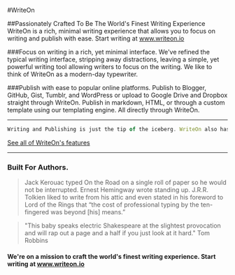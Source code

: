 #WriteOn

##Passionately Crafted To Be The World's Finest Writing Experience
WriteOn is a rich, minimal writing experience that allows you to focus on writing and publish with ease. Start writing at www.writeon.io

###Focus on writing in a rich, yet minimal interface.
We've refined the typical writing interface, stripping away distractions, leaving a simple, yet powerful writing tool allowing writers to focus on the writing. We like to think of WriteOn as a modern-day typewriter.

###Publish with ease to popular online platforms.
Publish to Blogger, GitHub, Gist, Tumblr, and WordPress or upload to Google Drive and Dropbox straight through WriteOn. Publish in markdown, HTML, or through a custom template using our templating engine. All directly through WriteOn.

---

```javascript
Writing and Publishing is just the tip of the iceberg. WriteOn also has features like collaboration, commenting, and writing offline. 
```
[See all of WriteOn's features](http://writeon.io/#/features)

---

### Built For Authors.
> Jack Kerouac typed On the Road on a single roll of paper so he would not be interrupted. Ernest Hemingway wrote standing up. J.R.R. Tolkien liked to write from his attic and even stated in his foreword to Lord of the Rings that “the cost of professional typing by the ten-fingered was beyond [his] means.”

> "This baby speaks electric Shakespeare at the slightest provocation and will rap out a page and a half if you just look at it hard." Tom Robbins

#### We're on a mission to craft the world's finest writing experience. Start writing at www.writeon.io
